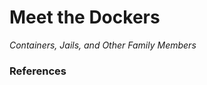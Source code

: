 # Meet the Dockers
*Containers, Jails, and Other Family Members*

### References
[1]: http://phk.freebsd.dk/pubs/sane2000-jail.pdf
[2]: https://mickens.seas.harvard.edu/files/mickens/files/alto.pdf
[3]: https://www.cs.toronto.edu/~demke/2227/S.14/Papers/zones_lisa.pdf
